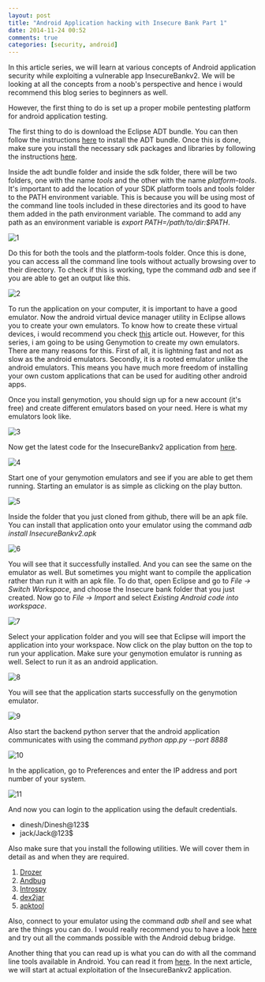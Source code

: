 ```yaml
---
layout: post
title: "Android Application hacking with Insecure Bank Part 1"
date: 2014-11-24 00:52
comments: true
categories: [security, android]
---
```


In this article series, we will learn at various concepts of Android application security while exploiting a vulnerable app InsecureBankv2\. We will be looking at all the concepts from a noob's perspective and hence i would recommend this blog series to beginners as well.

However, the first thing to do is set up a proper mobile pentesting platform for android application testing.

The first thing to do is download the Eclipse ADT bundle. You can then follow the instructions [here](https://developer.android.com/sdk/installing/index.html?pkg=adt) to install the ADT bundle. Once this is done, make sure you install the necessary sdk packages and libraries by following the instructions [here](https://developer.android.com/sdk/installing/adding-packages.html).

<!-- more -->

Inside the adt bundle folder and inside the sdk folder, there will be two folders, one with the name _tools_ and the other with the name _platform-tools_. It's important to add the location of your SDK platform tools and tools folder to the PATH environment variable. This is because you will be using most of the command line tools included in these directories and its good to have them added in the path environment variable. The command to add any path as an environment variable is _export PATH=/path/to/dir:$PATH_.

![1]({{site.baseurl}}/images/posts/ib1/1.png)

Do this for both the tools and the platform-tools folder. Once this is done, you can access all the command line tools without actually browsing over to their directory. To check if this is working, type the command _adb_ and see if you are able to get an output like this.

![2]({{site.baseurl}}/images/posts/ib1/2.png)

To run the application on your computer, it is important to have a good emulator. Now the android virtual device manager utility in Eclipse allows you to create your own emulators. To know how to create these virtual devices, i would recommend you check [this](https://developer.android.com/tools/devices/index.html) article out. However, for this series, i am going to be using Genymotion to create my own emulators. There are many reasons for this. First of all, it is lightning fast and not as slow as the android emulators. Secondly, it is a rooted emulator unlike the android emulators. This means you have much more freedom of installing your own custom applications that can be used for auditing other android apps.

Once you install genymotion, you should sign up for a new account (it's free) and create different emulators based on your need. Here is what my emulators look like.

![3]({{site.baseurl}}/images/posts/ib1/3.png)

Now get the latest code for the InsecureBankv2 application from [here](https://github.com/dineshshetty/Android-InsecureBankv2).

![4]({{site.baseurl}}/images/posts/ib1/4.png)

Start one of your genymotion emulators and see if you are able to get them running. Starting an emulator is as simple as clicking on the play button.

![5]({{site.baseurl}}/images/posts/ib1/5.png)

Inside the folder that you just cloned from github, there will be an apk file. You can install that application onto your emulator using the command _adb install InsecureBankv2.apk_

![6]({{site.baseurl}}/images/posts/ib1/6.png)

You will see that it successfully installed. And you can see the same on the emulator as well. But sometimes you might want to compile the application rather than run it with an apk file. To do that, open Eclipse and go to _File -> Switch Workspace_, and choose the Insecure bank folder that you just created. Now go to _File -> Import_ and select _Existing Android code into workspace_.

![7]({{site.baseurl}}/images/posts/ib1/7.png)

Select your application folder and you will see that Eclipse will import the application into your workspace. Now click on the play button on the top to run your application. Make sure your genymotion emulator is running as well. Select to run it as an android application.

![8]({{site.baseurl}}/images/posts/ib1/8.png)

You will see that the application starts successfully on the genymotion emulator.

![9]({{site.baseurl}}/images/posts/ib1/9.png)

Also start the backend python server that the android application communicates with using the command _python app.py --port 8888_

![10]({{site.baseurl}}/images/posts/ib1/10.png)

In the application, go to Preferences and enter the IP address and port number of your system.

![11]({{site.baseurl}}/images/posts/ib1/11.png)

And now you can login to the application using the default credentials.

*   dinesh/Dinesh@123$
*   jack/Jack@123$

Also make sure that you install the following utilities. We will cover them in detail as and when they are required.

1.  [Drozer](https://www.mwrinfosecurity.com/products/drozer/)
2.  [Andbug](https://github.com/swdunlop/AndBug)
3.  [Introspy](https://github.com/iSECPartners/Introspy-Android)
4.  [dex2jar](https://code.google.com/p/dex2jar/)
5.  [apktool](https://code.google.com/p/android-apktool/)

Also, connect to your emulator using the command _adb shell_ and see what are the things you can do. I would really recommend you to have a look [here](http://developer.android.com/tools/help/adb.html) and try out all the commands possible with the Android debug bridge.

Another thing that you can read up is what you can do with all the command line tools available in Android. You can read it from [here](http://developer.android.com/tools/projects/projects-cmdline.html). In the next article, we will start at actual exploitation of the InsecureBankv2 application.